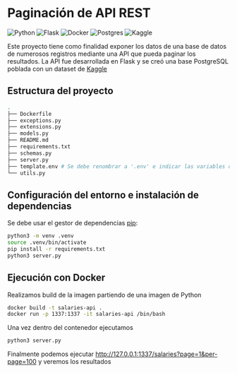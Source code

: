 # Paginación de API REST

![Python](https://img.shields.io/badge/python-3670A0?style=for-the-badge&logo=python&logoColor=ffdd54)
![Flask](https://img.shields.io/badge/flask-%23000.svg?style=for-the-badge&logo=flask&logoColor=white)
![Docker](https://img.shields.io/badge/docker-%230db7ed.svg?style=for-the-badge&logo=docker&logoColor=white)
![Postgres](https://img.shields.io/badge/postgres-%23316192.svg?style=for-the-badge&logo=postgresql&logoColor=white)
![Kaggle](https://img.shields.io/badge/Kaggle-035a7d?style=for-the-badge&logo=kaggle&logoColor=white)

Este proyecto tiene como finalidad exponer los datos de una base de datos de numerosos registros mediante una API que pueda paginar los resultados. La API fue desarrollada en Flask y se creó una base PostgreSQL poblada con un dataset de [Kaggle](https://www.kaggle.com/datasets/kaggle/sf-salaries)

## Estructura del proyecto

```bash
.
├── Dockerfile
├── exceptions.py
├── extensions.py
├── models.py
├── README.md
├── requirements.txt
├── schemas.py
├── server.py
├── template.env # Se debe renombrar a '.env' e indicar las variables de entorno
└── utils.py
```

## Configuración del entorno e instalación de dependencias

Se debe usar el gestor de dependencias [pip](https://pip.pypa.io/en/stable/):


```bash
python3 -m venv .venv
source .venv/bin/activate
pip install -r requirements.txt
python3 server.py
```

## Ejecución con Docker

Realizamos build de la imagen partiendo de una imagen de Python

```bash
docker build -t salaries-api .
docker run -p 1337:1337 -it salaries-api /bin/bash
```

Una vez dentro del contenedor ejecutamos

```bash
python3 server.py
```

Finalmente podemos ejecutar http://127.0.0.1:1337/salaries?page=1&per-page=100 y veremos los resultados
